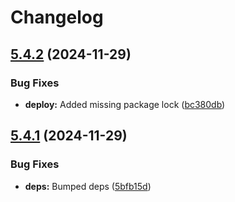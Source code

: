 # Changelog

## [5.4.2](https://github.com/andris9/mailsplit/compare/v5.4.1...v5.4.2) (2024-11-29)


### Bug Fixes

* **deploy:** Added missing package lock ([bc380db](https://github.com/andris9/mailsplit/commit/bc380db7ea740c2373698894b5e1d3dd155da134))

## [5.4.1](https://github.com/andris9/mailsplit/compare/v5.4.0...v5.4.1) (2024-11-29)


### Bug Fixes

* **deps:** Bumped deps ([5bfb15d](https://github.com/andris9/mailsplit/commit/5bfb15d3c606e84c84bf73831d6ef458160b962e))
